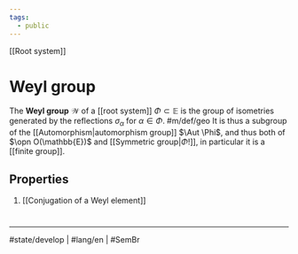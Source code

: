 ```yaml
---
tags:
  - public
---
```

[[Root system]]
# Weyl group

The **Weyl group** $\mathcal{W}$ of a [[root system]] $\Phi \subset \mathbb{E}$ is the group of isometries generated by the reflections $\sigma_{\alpha}$ for $\alpha \in \Phi$. #m/def/geo
It is thus a subgroup of the [[Automorphism|automorphism group]] $\Aut \Phi$,
and thus both of $\opn O(\mathbb{E})$ and [[Symmetric group|$\Phi!$]],
in particular it is a [[finite group]].

## Properties

1. [[Conjugation of a Weyl element]]

#
---
#state/develop | #lang/en | #SemBr
